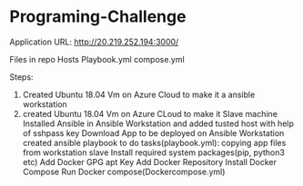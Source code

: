 # Programing-Challenge

Application URL: http://20.219.252.194:3000/

Files in repo
Hosts
Playbook.yml
compose.yml


Steps:
1. Created Ubuntu 18.04 Vm on Azure Cloud to make it a ansible workstation
2. created Ubuntu 18.04 Vm on Azure CLoud to make it Slave machine
Installed Ansible in Ansible Workstation and added tusted host with help of sshpass key
Download App to be deployed on Ansible Workstation
created ansible playbook to do tasks(playbook.yml):
  copying app files from workstation slave
  Install required system packages(pip, python3 etc)
  Add Docker GPG apt Key
  Add Docker Repository
  Install Docker Compose
  Run Docker compose(Dockercompose.yml)
  
